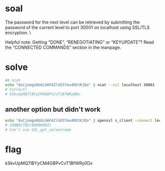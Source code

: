 # soal
The password for the next level can be retrieved by submitting the password of the current level to port 30001 on localhost using SSL/TLS encryption. \

Helpful note: Getting “DONE”, “RENEGOTIATING” or “KEYUPDATE”? Read the “CONNECTED COMMANDS” section in the manpage.

# solve
```bash
## ncat
echo "8xCjnmgoKbGLhHFAZlGE5Tmu4M2tKJQo" | ncat --ssl localhost 30001
# Correct!
# kSkvUpMQ7lBYyCM4GBPvCvT1BfWRy0Dx
```

## another option but didn't work 
```bash
echo "8xCjnmgoKbGLhHFAZlGE5Tmu4M2tKJQo" | openssl s_client -connect localhost:30001
# CONNECTED(00000003)
# Can't use SSL_get_servername
```

# flag
kSkvUpMQ7lBYyCM4GBPvCvT1BfWRy0Dx